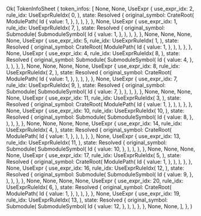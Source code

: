 Ok(
    TokenInfoSheet {
        token_infos: [
            None,
            None,
            UseExpr {
                use_expr_idx: 2,
                rule_idx: UseExprRuleIdx(
                    0,
                ),
                state: Resolved {
                    original_symbol: CrateRoot(
                        ModulePath(
                            Id {
                                value: 1,
                            },
                        ),
                    ),
                },
            },
            None,
            UseExpr {
                use_expr_idx: 1,
                rule_idx: UseExprRuleIdx(
                    7,
                ),
                state: Resolved {
                    original_symbol: Submodule(
                        SubmoduleSymbol(
                            Id {
                                value: 1,
                            },
                        ),
                    ),
                },
            },
            None,
            None,
            None,
            None,
            UseExpr {
                use_expr_idx: 5,
                rule_idx: UseExprRuleIdx(
                    1,
                ),
                state: Resolved {
                    original_symbol: CrateRoot(
                        ModulePath(
                            Id {
                                value: 1,
                            },
                        ),
                    ),
                },
            },
            None,
            UseExpr {
                use_expr_idx: 4,
                rule_idx: UseExprRuleIdx(
                    8,
                ),
                state: Resolved {
                    original_symbol: Submodule(
                        SubmoduleSymbol(
                            Id {
                                value: 4,
                            },
                        ),
                    ),
                },
            },
            None,
            None,
            None,
            None,
            UseExpr {
                use_expr_idx: 8,
                rule_idx: UseExprRuleIdx(
                    2,
                ),
                state: Resolved {
                    original_symbol: CrateRoot(
                        ModulePath(
                            Id {
                                value: 1,
                            },
                        ),
                    ),
                },
            },
            None,
            UseExpr {
                use_expr_idx: 7,
                rule_idx: UseExprRuleIdx(
                    9,
                ),
                state: Resolved {
                    original_symbol: Submodule(
                        SubmoduleSymbol(
                            Id {
                                value: 7,
                            },
                        ),
                    ),
                },
            },
            None,
            None,
            None,
            None,
            UseExpr {
                use_expr_idx: 11,
                rule_idx: UseExprRuleIdx(
                    3,
                ),
                state: Resolved {
                    original_symbol: CrateRoot(
                        ModulePath(
                            Id {
                                value: 1,
                            },
                        ),
                    ),
                },
            },
            None,
            UseExpr {
                use_expr_idx: 10,
                rule_idx: UseExprRuleIdx(
                    10,
                ),
                state: Resolved {
                    original_symbol: Submodule(
                        SubmoduleSymbol(
                            Id {
                                value: 8,
                            },
                        ),
                    ),
                },
            },
            None,
            None,
            None,
            None,
            UseExpr {
                use_expr_idx: 14,
                rule_idx: UseExprRuleIdx(
                    4,
                ),
                state: Resolved {
                    original_symbol: CrateRoot(
                        ModulePath(
                            Id {
                                value: 1,
                            },
                        ),
                    ),
                },
            },
            None,
            UseExpr {
                use_expr_idx: 13,
                rule_idx: UseExprRuleIdx(
                    11,
                ),
                state: Resolved {
                    original_symbol: Submodule(
                        SubmoduleSymbol(
                            Id {
                                value: 10,
                            },
                        ),
                    ),
                },
            },
            None,
            None,
            None,
            None,
            UseExpr {
                use_expr_idx: 17,
                rule_idx: UseExprRuleIdx(
                    5,
                ),
                state: Resolved {
                    original_symbol: CrateRoot(
                        ModulePath(
                            Id {
                                value: 1,
                            },
                        ),
                    ),
                },
            },
            None,
            UseExpr {
                use_expr_idx: 16,
                rule_idx: UseExprRuleIdx(
                    12,
                ),
                state: Resolved {
                    original_symbol: Submodule(
                        SubmoduleSymbol(
                            Id {
                                value: 9,
                            },
                        ),
                    ),
                },
            },
            None,
            None,
            None,
            None,
            UseExpr {
                use_expr_idx: 20,
                rule_idx: UseExprRuleIdx(
                    6,
                ),
                state: Resolved {
                    original_symbol: CrateRoot(
                        ModulePath(
                            Id {
                                value: 1,
                            },
                        ),
                    ),
                },
            },
            None,
            UseExpr {
                use_expr_idx: 19,
                rule_idx: UseExprRuleIdx(
                    13,
                ),
                state: Resolved {
                    original_symbol: Submodule(
                        SubmoduleSymbol(
                            Id {
                                value: 12,
                            },
                        ),
                    ),
                },
            },
            None,
            None,
        ],
    },
)